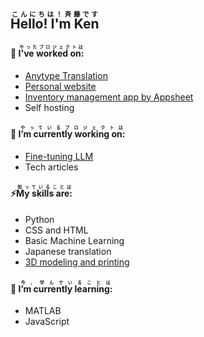 ## <ruby>Hello! I'm Ken<rp>（</rp><rt>こんにちは！斉藤です</rt><rp>）</rp></ruby>


#### 💬 <ruby>I've worked on:<rp>（</rp><rt>やったプロジェクトは</rt><rp>）</rp></ruby>
- [Anytype Translation](https://github.com/anyproto/contributors)
- [Personal website](https://psyaito.github.io/index.html)
- [Inventory management app by Appsheet](https://psyaito.github.io/blog/mblapp.html)
- Self hosting


#### 🔭 <ruby>I’m currently working on:<rp>（</rp><rt>やっているプロジェクトは</rt><rp>）</rp></ruby>
- [Fine-tuning LLM](https://note.com/elyza/n/na405acaca130)
- Tech articles


#### ⚡<ruby>My skills are:<rp>（</rp><rt>知っていることは</rt><rp>）</rp></ruby>
- Python
- CSS and HTML
- Basic Machine Learning
- Japanese translation
- [3D modeling and printing](https://www.youtube.com/@dayOne2673)


#### 🌱 <ruby>I’m currently learning:<rp>（</rp><rt>今、学んでいることは</rt><rp>）</rp></ruby>
- MATLAB
- JavaScript

